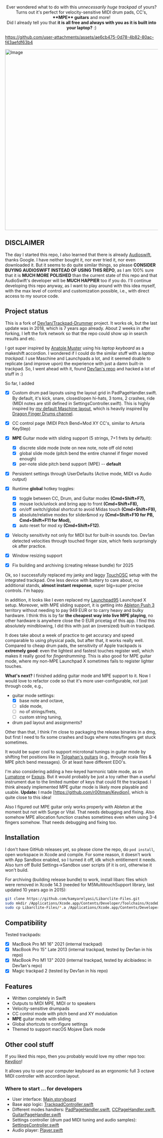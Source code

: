 <p align=center>Ever wondered what to do with this <em>unnecessarily huge trackpad</em> of yours?<br/> Turns out it's perfect for velocity-sensitive MIDI drum pads, CC's, <b>**MPE** guitars</b> and more!<br/>Did I already tell you that <b>it is all free and always with you as it is built into your laptop?</b> :)</p>

https://github.com/user-attachments/assets/ae6cb475-0d78-4b82-80ac-f43aefdf63b4

<img width="2219" height="595" alt="Image" src="https://github.com/user-attachments/assets/bbb5a886-3e56-4579-812c-a8da6016f191" />

## DISCLAIMER

The day I started this repo, I also learned that there is already [Audioswift](https://audioswiftapp.com/), thanks Google. I have neither bought it, nor ever tried it, nor even downloaded it. But it seems to do quite similar things, so please **CONSIDER BUYING AUDIOSWIFT INSTEAD OF USING THIS REPO**, as I am 100% sure that it is **MUCH MORE POLISHED** than the current state of this repo and that AudioSwift's developer will be **MUCH HAPPIER** too if you do. I'll continue developing this repo anyway, as I want to play around with this idea myself, with the max level of control and customization possible, i.e., with direct access to my source code.

## Project status
This is a fork of [Dev1an/Trackpad-Drummer](https://github.com/Dev1an/Trackpad-Drummer) project. It works ok, but the last update was in 2018, which is 7 years ago already. About 2 weeks in after forking, I left the fork network so that the repo could show up in search results and etc.

I got super inspired by [Anatole Muster](https://www.youtube.com/shorts/1kVAUZjotnE) using his *laptop keyboard* as a makeshift accordion. I wondered if I could do the similar stuff with a *laptop trackpad*. I use Maschine and Launchpads a lot, and it seemed doable to replicate (and improve upon) the experience with just a damn built-in trackpad. So, I went ahead with it, found [Dev1an's repo](https://github.com/Dev1an/Trackpad-Drummer) and hacked a lot of stuff in :)

So far, I added
- [x] Custom drum pad layouts using the layout grid in PadPageHandler.swift. By default, it's kick, snare, closed/open hi-hats, 3 toms, 2 crashes, ride (MIDI notes are still defined in SettingsController.swift). This is highly inspired by [my default Maschine layout](https://github.com/r00tman/maschine-mikro-mk3-driver), which is heavily inspired by [Dragon Finger Drums channel](https://www.youtube.com/@DragonFingerDrums).
- [x] CC control page (MIDI Pitch Bend+Mod XY CC's, similar to Arturia KeyStep)
- [x] **MPE** Guitar mode with sliding support (5 strings, 7+1 frets by default):
  - [x] discrete slide mode (note on new note, note off old note)
  - [x] global slide mode (pitch bend the entire channel if finger moved enough)
  - [x] per-note slide pitch bend support (MPE) -- **default**
- [x] Persistent settings through UserDefaults (Active mode, MIDI vs Audio output)
- [x] Runtime **global** hotkey toggles:
  - [x] toggle between CC, Drum, and Guitar modes **(Cmd+Shift+F7),**
  - [x] mouse lock/unlock and bring app to front **(Cmd+Shift+F8),**
  - [x] on/off switch/global shortcut to avoid Midas touch **(Cmd+Shift+F9),**
  - [x] absolute/relative modes for slider&mod xy **(Cmd+Shift+F10 for PB, Cmd+Shift+F11 for Mod),**
  - [x] auto reset for mod xy **(Cmd+Shift+F12)**.
- [x] Velocity sensitivity not only for MIDI but for built-in sounds too. Dev1an detected velocities through touched finger size, which feels surprisingly ok after practice.
- [x] Window resizing support
- [x] Fix building and archiving (creating release bundle) for 2025


Ok, so I successfully replaced my janky and laggy [TouchOSC](https://hexler.net/touchosc) setup with the integrated trackpad. One less device with battery to care about, no additional stands, **almost instant response**, super big=super precise controls. I'm happy.

In addition, it looks like I even replaced my [Launchpad95](https://github.com/hdavid/Launchpad95) Launchpad X setup. Moreover, with MPE sliding support, it is getting into [Ableton Push 3](https://www.soundonsound.com/reviews/ableton-push-3) territory without needing to pay 949 EUR or to carry heavy and bulky hardware. I think this is by far **the cheapest way into live MPE playing**, no other hardware is anywhere close the 0 EUR pricetag of this app. I find this absolutely mindblowing, I did this with just an (oversized) built-in trackpad.

It does take about a week of practice to get accuracy and speed comparable to using physical pads, but after that, it works really well. Compared to cheap drum pads, the sensitivity of Apple trackpads is **extremely good**: even the lightest and fastest touches register well, which makes it really good for *fingerdrumming*. This is also good for MPE guitar mode, where my non-MPE Launchpad X sometimes fails to register lighter touches.

**What's next?** I finished adding guitar mode and MPE support to it.  Now I would love to refactor code so that it's more user-configurable, not just through code, e.g.,
 - guitar mode settings:
   - [x] base note and octave,
   - [ ] slide mode,
   - [ ] no of strings/frets,
   - [ ] custom string tuning,
 - drum pad layout and assignments?

Other than that, I think I'm close to packaging the release binaries in a dmg, but first I need to fix some crashes and bugs where notes/fingers get stuck sometimes.

It would be super cool to support microtonal tunings in guitar mode by shifting fret positions like in [Tolgahan's guitars](https://www.youtube.com/@microtonalguitar) (e.g., through scala files & MPE pitch bend messages). Or at least have different EDO's.

I'm also considering adding a hex-keyed harmonic table mode, as on [Lumatone](https://www.lumatone.io/) or [Exquis](https://dualo.com/en/exquis/). But it would probably be just a toy rather than a useful instrument due to the limited number of keys that could fit the trackpad. I think already implemented MPE guitar mode is likely more playable and usable. **Update:** I made [https://github.com/r00tman/Keydion], which is quite close to this idea!

Also I figured out MPE guitar only works properly with Ableton at the moment but not with Surge or Vital. That needs debugging and fixing. Also somehow MPE allocation function crashes sometimes even when using 3-4 fingers somehow. That needs debugging and fixing too.

## Installation
I don't have GitHub releases yet, so please clone the repo, do `pod install`, open workspace in Xcode and compile. For some reason, it doesn't work with App Sandbox enabled, so I turned it off, idk which entitlement it needs. Also turn off Build Settings->Sandbox user scripts (if it is on), otherwise it won't build.

For archiving (building release bundle) to work, install libarc files which were removed in Xcode 14.3 (needed for M5MultitouchSupport library, last updated 10 years ago in 2015):

```bash
git clone https://github.com/kamyarelyasi/Libarclite-Files.git
sudo mkdir /Applications/Xcode.app/Contents/Developer/Toolchains/XcodeDefault.xctoolchain/usr/lib/arc/
sudo cp Libarclite-Files/*.a /Applications/Xcode.app/Contents/Developer/Toolchains/XcodeDefault.xctoolchain/usr/lib/arc/
```

## Compatibility

Tested trackpads:
- [x] MacBook Pro M1 16" 2021 (internal trackpad)
- [x] MacBook Pro 15" Late 2013 (internal trackpad, tested by Dev1an in his repo)
- [x] MacBook Pro M1 13" 2020 (internal trackpad, tested by alcibiadesc in Dev1an's repo)
- [x] Magic trackpad 2 (tested by Dev1an in his repo)

## Features
- Written completely in Swift
- Outputs to MIDI MPE, MIDI or to speakers
- Velocity-sensitive drumpads
- CC control mode with pitch bend and XY modulation
- **MPE** guitar mode with sliding
- Global shortcuts to configure settings
- Themed to support macOS Mojave Dark mode

## Other cool stuff
If you liked this repo, then you probably would love my other repo too: [Keydion](https://github.com/r00tman/Keydion)!

It allows you to use your computer keyboard as an ergonomic full 3 octave MIDI controller with accordion layout.

### Where to start ... for developers
- User interface: [Main.storyboard](Turbopad/Base.lproj/Main.storyboard)
- Base app logic: [TrackpadController.swift](Turbopad/TrackpadController.swift)
- Different modes handlers: [PadPageHandler.swift](Turbopad/PadPageHandler.swift), [CCPageHandler.swift](Turbopad/CCPageHandler.swift), [GuitarPageHandler.swift](Turbopad/GuitarPageHandler.swift)
- Settings controller (drum pad MIDI tuning and audio samples): [SettingsController.swift](SettingsController.swift)
- Audio player: [Player.swift](Turbopad/Player.swift)
